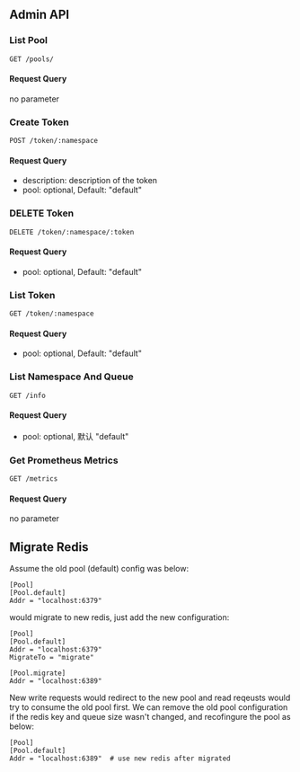 ## Admin API

### List Pool 

```
GET /pools/
```

#### Request Query

no parameter

### Create Token 

```
POST /token/:namespace
```

#### Request Query

- description: description of the token
- pool: optional, Default: "default"


### DELETE Token

```
DELETE /token/:namespace/:token
```

#### Request Query
- pool: optional, Default: "default"


### List Token 

```
GET /token/:namespace
```

#### Request Query
- pool: optional, Default: "default"

### List Namespace And Queue

```
GET /info
```

#### Request Query
- pool: optional, 默认 "default"

### Get Prometheus Metrics 

```
GET /metrics
```

#### Request Query

no parameter

## Migrate Redis

Assume the old pool (default) config was below:

```
[Pool]
[Pool.default]
Addr = "localhost:6379"
```

would migrate to new redis, just add the new configuration:

```
[Pool]
[Pool.default]
Addr = "localhost:6379"
MigrateTo = "migrate"

[Pool.migrate]
Addr = "localhost:6389"
```

New write requests would redirect to the new pool and read reqeusts would try to consume the old pool first. We
can remove the old pool configuration if the redis key and queue size wasn't changed, and recofingure the pool as below:

```
[Pool]
[Pool.default]
Addr = "localhost:6389"  # use new redis after migrated 
```
